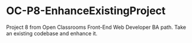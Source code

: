 # OC-P8-EnhanceExistingProject
Project 8 from Open Classrooms Front-End Web Developer BA path. Take an existing codebase and enhance it.
